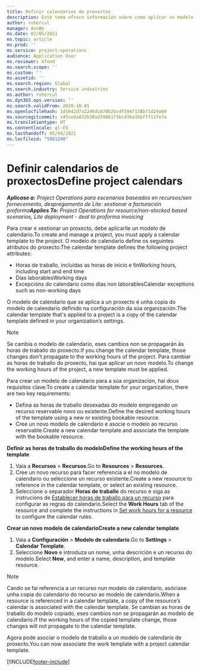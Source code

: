 ```yaml
---
title: Definir calendarios de proxectos
description: Este tema ofrece información sobre como aplicar un modelo de calendario a un proxecto para rastrexar a programación do proxecto.
author: ruhercul
manager: AnnBe
ms.date: 02/05/2021
ms.topic: article
ms.prod: ''
ms.service: project-operations
audience: Application User
ms.reviewer: kfend
ms.search.scope: ''
ms.custom: ''
ms.assetid: ''
ms.search.region: Global
ms.search.industry: Service industries
ms.author: ruhercul
ms.dyn365.ops.version: ''
ms.search.validFrom: 2020-10-01
ms.openlocfilehash: 1d5642d7a2246dc878b2bc4f504f138b71d29a69
ms.sourcegitcommit: c45ceda833b30ad39861f5bcd3ba1bbfff11fe7a
ms.translationtype: HT
ms.contentlocale: gl-ES
ms.lasthandoff: 05/04/2021
ms.locfileid: "5981298"
---
```

# <a name="define-project-calendars"></a><span data-ttu-id="0e609-103">Definir calendarios de proxectos</span><span class="sxs-lookup"><span data-stu-id="0e609-103">Define project calendars</span></span>

<span data-ttu-id="0e609-104">_**Aplícase a:** Project Operations para escenarios baseados en recursos/sen fornecemento, despregamento de Lite: xestionar a facturación proforma_</span><span class="sxs-lookup"><span data-stu-id="0e609-104">_**Applies To:** Project Operations for resource/non-stocked based scenarios, Lite deployment - deal to proforma invoicing_</span></span>

<span data-ttu-id="0e609-105">Para crear e xestionar un proxecto, debe aplicarlle un modelo de calendario.</span><span class="sxs-lookup"><span data-stu-id="0e609-105">To create and manage a project, you must apply a calendar template to the project.</span></span> <span data-ttu-id="0e609-106">O modelo de calendario define os seguintes atributos do proxecto:</span><span class="sxs-lookup"><span data-stu-id="0e609-106">The calendar template defines the following project attributes:</span></span>

- <span data-ttu-id="0e609-107">Horas de traballo, incluídas as horas de inicio e fin</span><span class="sxs-lookup"><span data-stu-id="0e609-107">Working hours, including start and end time</span></span>
- <span data-ttu-id="0e609-108">Días laborables</span><span class="sxs-lookup"><span data-stu-id="0e609-108">Working days</span></span>
- <span data-ttu-id="0e609-109">Excepcións do calendario como días non laborables</span><span class="sxs-lookup"><span data-stu-id="0e609-109">Calendar exceptions such as non-working days</span></span>

<span data-ttu-id="0e609-110">O modelo de calendario que se aplica a un proxecto é unha copia do modelo de calendario definido na configuración da súa organización.</span><span class="sxs-lookup"><span data-stu-id="0e609-110">The calendar template that's applied to a project is a copy of the calendar template defined in your organization’s settings.</span></span>

> [!NOTE]
> <span data-ttu-id="0e609-111">Se cambia o modelo de calendario, eses cambios non se propagarán ás horas de traballo do proxecto.</span><span class="sxs-lookup"><span data-stu-id="0e609-111">If you change the calendar template, those changes don't propagate to the working hours of the project.</span></span> <span data-ttu-id="0e609-112">Para cambiar as horas de traballo do proxecto, hai que aplicar un novo modelo.</span><span class="sxs-lookup"><span data-stu-id="0e609-112">To change the working hours of the project, a new template must be applied.</span></span>

<span data-ttu-id="0e609-113">Para crear un modelo de calendario para a súa organización, hai dous requisitos clave:</span><span class="sxs-lookup"><span data-stu-id="0e609-113">To create a calendar template for your organization, there are two key requirements:</span></span>

- <span data-ttu-id="0e609-114">Defina as horas de traballo desexadas do modelo empregando un recurso reservable novo ou existente.</span><span class="sxs-lookup"><span data-stu-id="0e609-114">Define the desired working hours of the template using a new or existing bookable resource.</span></span>
- <span data-ttu-id="0e609-115">Cree un novo modelo de calendario e asocie o modelo ao recurso reservable.</span><span class="sxs-lookup"><span data-stu-id="0e609-115">Create a new calendar template and associate the template with the bookable resource.</span></span>

<span data-ttu-id="0e609-116">**Definir as horas de traballo do modelo**</span><span class="sxs-lookup"><span data-stu-id="0e609-116">**Define the working hours of the template**</span></span>

1. <span data-ttu-id="0e609-117">Vaia a **Recursos** \> **Recursos**.</span><span class="sxs-lookup"><span data-stu-id="0e609-117">Go to **Resources** \> **Resources**.</span></span>
2. <span data-ttu-id="0e609-118">Cree un novo recurso para facer referencia a el no modelo de calendario ou seleccione un recurso existente.</span><span class="sxs-lookup"><span data-stu-id="0e609-118">Create a new resource to reference in the calendar template, or select an existing resource.</span></span>
3. <span data-ttu-id="0e609-119">Seleccione o separador **Horas de traballo** do recurso e siga as instrucións de [Establecer horas de traballo para un recurso](https://docs.microsoft.com/dynamics365/field-service/set-work-hours-resource) para configurar as regras do calendario.</span><span class="sxs-lookup"><span data-stu-id="0e609-119">Select the **Work Hours** tab of the resource and complete the instructions in [Set work hours for a resource](https://docs.microsoft.com/dynamics365/field-service/set-work-hours-resource) to configure the calendar rules.</span></span>

<span data-ttu-id="0e609-120">**Crear un novo modelo de calendario**</span><span class="sxs-lookup"><span data-stu-id="0e609-120">**Create a new calendar template**</span></span>

1. <span data-ttu-id="0e609-121">Vaia a **Configuración** \> **Modelo de calendario**.</span><span class="sxs-lookup"><span data-stu-id="0e609-121">Go to **Settings** \> **Calendar Template**.</span></span>
2. <span data-ttu-id="0e609-122">Seleccione **Novo** e introduza un nome, unha descrición e un recurso do modelo.</span><span class="sxs-lookup"><span data-stu-id="0e609-122">Select **New**, and enter a name, description, and template resource.</span></span>

> [!NOTE]
> <span data-ttu-id="0e609-123">Cando se fai referencia a un recurso nun modelo de calendario, asóciase unha copia do calendario do recurso ao modelo de calendario.</span><span class="sxs-lookup"><span data-stu-id="0e609-123">When a resource is referenced in a calendar template, a copy of the resource’s calendar is associated with the calendar template.</span></span> <span data-ttu-id="0e609-124">Se cambian as horas de traballo do modelo copiado, eses cambios non se propagarán ao modelo de calendario.</span><span class="sxs-lookup"><span data-stu-id="0e609-124">If the working hours of the copied template change, those changes will not propagate to the calendar template.</span></span>

<span data-ttu-id="0e609-125">Agora pode asociar o modelo de traballo a un modelo de calendario de proxecto.</span><span class="sxs-lookup"><span data-stu-id="0e609-125">You can now associate the work template with a project calendar template.</span></span>


[!INCLUDE[footer-include](../includes/footer-banner.md)]

